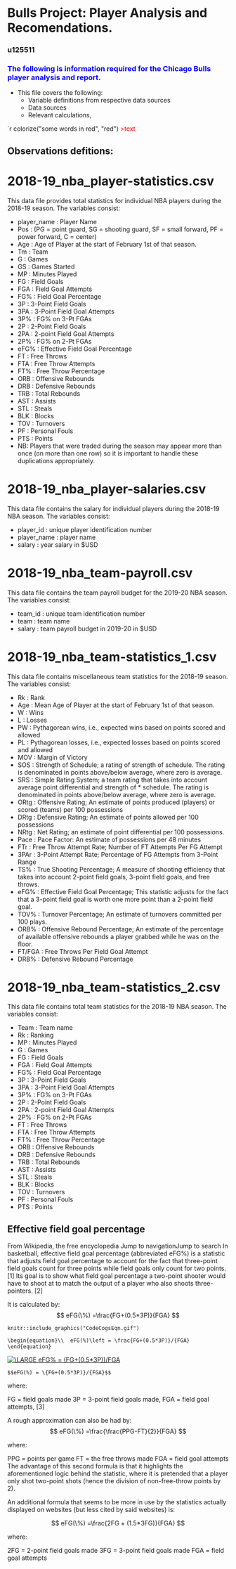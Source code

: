 # Bulls Project: Player Analysis and Recomendations.
### u125511

### <span style="color: blue;">The following is information required for the Chicago Bulls player analysis and report.</span>
* This file covers the following:
  * Variable definitions from respective data sources
  * Data sources
  * Relevant calculations, 

`r colorize("some words in red", "red")
<span style="color: red;">>text</span>

## Observations defitions:

# 2018-19_nba_player-statistics.csv  
This data file provides total statistics for individual NBA players during the 2018-19 season. The variables consist:

* player_name : Player Name
* Pos :  (PG = point guard, SG = shooting guard, SF = small forward, PF = power forward, C = center) 
* Age : Age of Player at the start of February 1st of that season.
* Tm : Team
* G : Games
* GS : Games Started
* MP : Minutes Played
* FG : Field Goals
* FGA : Field Goal Attempts
* FG% : Field Goal Percentage
* 3P : 3-Point Field Goals
* 3PA : 3-Point Field Goal Attempts
* 3P% : FG% on 3-Pt FGAs
* 2P : 2-Point Field Goals
* 2PA : 2-point Field Goal Attempts
* 2P% : FG% on 2-Pt FGAs
* eFG% : Effective Field Goal Percentage
* FT : Free Throws
* FTA : Free Throw Attempts
* FT% : Free Throw Percentage
* ORB : Offensive Rebounds
* DRB : Defensive Rebounds
* TRB : Total Rebounds
* AST : Assists
* STL : Steals
* BLK : Blocks
* TOV : Turnovers
* PF : Personal Fouls
* PTS : Points
* NB: Players that were traded during the season may appear more than once (on more than one row) so it is important to handle these duplications appropriately.

 

# 2018-19_nba_player-salaries.csv 
This data file contains the salary for individual players during the 2018-19 NBA season. The variables consist:

* player_id : unique player identification number
* player_name : player name
* salary : year salary in $USD
 

# 2018-19_nba_team-payroll.csv 
This data file contains the team payroll budget for the 2019-20 NBA season. The variables consist:

* team_id : unique team identification number
* team : team name
* salary : team payroll budget in 2019-20 in $USD
 

# 2018-19_nba_team-statistics_1.csv 
This data file contains miscellaneous team statistics for the 2018-19 season. The variables consist:

* Rk : Rank
* Age : Mean Age of Player at the start of February 1st of that season.
* W : Wins
* L : Losses
* PW : Pythagorean wins, i.e., expected wins based on points scored and allowed
* PL : Pythagorean losses, i.e., expected losses based on points scored and allowed
* MOV : Margin of Victory
* SOS : Strength of Schedule; a rating of strength of schedule. The rating is denominated in points above/below average, where zero is average.
* SRS : Simple Rating System; a team rating that takes into account average point differential and strength of * schedule. The rating is denominated in points above/below average, where zero is average.
* ORtg : Offensive Rating; An estimate of points produced (players) or scored (teams) per 100 possessions
* DRtg : Defensive Rating; An estimate of points allowed per 100 possessions
* NRtg : Net Rating; an estimate of point differential per 100 possessions.
* Pace : Pace Factor: An estimate of possessions per 48 minutes
* FTr : Free Throw Attempt Rate; Number of FT Attempts Per FG Attempt
* 3PAr : 3-Point Attempt Rate; Percentage of FG Attempts from 3-Point Range
* TS% : True Shooting Percentage; A measure of shooting efficiency that takes into account 2-point field goals, 3-point field goals, and free throws.
* eFG% : Effective Field Goal Percentage; This statistic adjusts for the fact that a 3-point field goal is worth one more point than a 2-point field goal.
* TOV% : Turnover Percentage; An estimate of turnovers committed per 100 plays.
* ORB% : Offensive Rebound Percentage; An estimate of the percentage of available offensive rebounds a player grabbed while he was on the floor.
* FT/FGA : Free Throws Per Field Goal Attempt
* DRB% : Defensive Rebound Percentage
 

# 2018-19_nba_team-statistics_2.csv 
This data file contains total team statistics for the 2018-19 NBA season. The variables consist:

* Team : Team name
* Rk : Ranking
* MP : Minutes Played
* G : Games
* FG : Field Goals
* FGA : Field Goal Attempts
* FG% : Field Goal Percentage
* 3P : 3-Point Field Goals
* 3PA : 3-Point Field Goal Attempts
* 3P% : FG% on 3-Pt FGAs
* 2P : 2-Point Field Goals
* 2PA : 2-point Field Goal Attempts
* 2P% : FG% on 2-Pt FGAs
* FT : Free Throws
* FTA : Free Throw Attempts
* FT% : Free Throw Percentage
* ORB : Offensive Rebounds
* DRB : Defensive Rebounds
* TRB : Total Rebounds
* AST : Assists
* STL : Steals
* BLK : Blocks
* TOV : Turnovers
* PF : Personal Fouls
* PTS : Points

## Effective field goal percentage
From Wikipedia, the free encyclopedia
Jump to navigationJump to search
In basketball, effective field goal percentage (abbreviated eFG%) is a statistic that adjusts field goal percentage to account for the fact that three-point field goals count for three points while field goals only count for two points. [1] Its goal is to show what field goal percentage a two-point shooter would have to shoot at to match the output of a player who also shoots three-pointers. [2]

It is calculated by: 
$$
eFG(\%) =\frac{FG+(0.5*3P)}{FGA}
$$

```{r pressure, echo=FALSE, fig.cap="eDG% calculation", out.width = '100%'}
knitr::include_graphics("CodeCogsEqn.gif")
```
`\begin{equation}\\ 
  eFG(%)\left = \frac{FG+(0.5*3P)}/{FGA}
\end{equation}`

<a href="https://www.codecogs.com/eqnedit.php?latex=\LARGE&space;eFG%&space;=&space;(FG&plus;(0.5*3P))/FGA" target="_blank"><img src="https://latex.codecogs.com/gif.latex?\LARGE&space;eFG%&space;=&space;(FG&plus;(0.5*3P))/FGA" title="\LARGE eFG% = (FG+(0.5*3P))/FGA" /></a>

 `$$eFG(%) = \{FG+(0.5*3P)}/{FGA}$$`

where:

FG = field goals made
3P = 3-point field goals made,
FGA = field goal attempts,
[3]


A rough approximation can also be had by: 
$$
eFG(\%) =\frac{\frac{PPG-FT}{2}}{FGA}
$$

where:

PPG = points per game
FT = the free throws made
FGA = field goal attempts
The advantage of this second formula is that it highlights the aforementioned logic behind the statistic, where it is pretended that a player only shot two-point shots (hence the division of non-free-throw points by 2).


An additional formula that seems to be more in use by the statistics actually displayed on websites (but less cited by said websites) is:


$$
eFG(\%) =\frac{2FG + (1.5*3FG)}{FGA}
$$

where:

2FG = 2-point field goals made
3FG = 3-point field goals made
FGA = field goal attempts